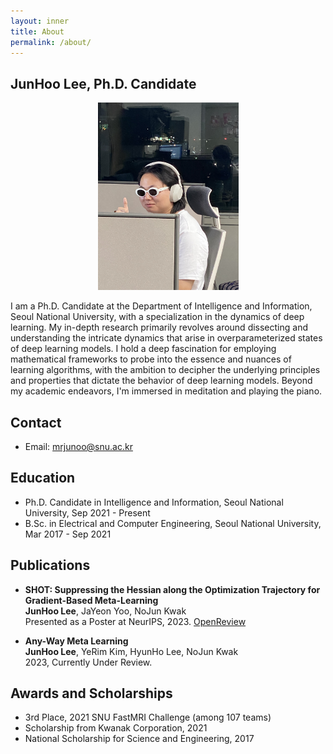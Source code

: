 ```yaml
---
layout: inner
title: About
permalink: /about/
---
```

## JunHoo Lee, Ph.D. Candidate

<!-- ![Profile Picture](./science_vessel.jpeg) -->

<p align="center">
<img src="/science_vessel.jpeg" style="max-height:300px; width:auto;" />
</p>

I am a Ph.D. Candidate at the Department of Intelligence and Information, Seoul National University, with a specialization in the dynamics of deep learning. My in-depth research primarily revolves around dissecting and understanding the intricate dynamics that arise in overparameterized states of deep learning models. I hold a deep fascination for employing mathematical frameworks to probe into the essence and nuances of learning algorithms, with the ambition to decipher the underlying principles and properties that dictate the behavior of deep learning models. Beyond my academic endeavors, I'm immersed in meditation and playing the piano.


## Contact
- Email: mrjunoo@snu.ac.kr
<!-- - LinkedIn: [linkedin.com/in/junhoolee](#) -->
<!-- - Twitter: [@JunHooLee](#) -->

## Education
- Ph.D. Candidate in Intelligence and Information, Seoul National University, Sep 2021 - Present
- B.Sc. in Electrical and Computer Engineering, Seoul National University, Mar 2017 - Sep 2021

## Publications
- **SHOT: Suppressing the Hessian along the Optimization Trajectory for Gradient-Based Meta-Learning**  
  **JunHoo Lee**, JaYeon Yoo, NoJun Kwak  
  Presented as a Poster at NeurIPS, 2023. [OpenReview](http://www.openreview.net)

- **Any-Way Meta Learning**  
  **JunHoo Lee**, YeRim Kim, HyunHo Lee, NoJun Kwak  
  2023, Currently Under Review.



## Awards and Scholarships
- 3rd Place, 2021 SNU FastMRI Challenge (among 107 teams)
- Scholarship from Kwanak Corporation, 2021
- National Scholarship for Science and Engineering, 2017
